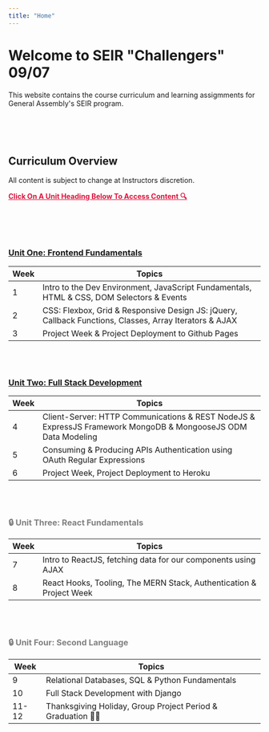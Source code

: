 ```yaml
---
title: "Home"
---
```


# Welcome to SEIR "Challengers" 09/07

This website contains the course curriculum and learning assigmments for General Assembly's SEIR program.

<br>
<br>
<br>

## Curriculum Overview

All content is subject to change at Instructors discretion.

<p style="color: crimson; text-decoration: underline"><b>Click On A Unit Heading Below To Access Content 🔍</b></p>

<br>
<br>
<br>

### [<u>Unit One: Frontend Fundamentals</u>](/frontend-fundamentals)

| Week | Topics                                                                                                 |
| ---- | ------------------------------------------------------------------------------------------------------ |
| 1    | Intro to the Dev Environment, JavaScript Fundamentals, HTML & CSS, DOM Selectors & Events              |
| 2    | CSS: Flexbox, Grid & Responsive Design JS: jQuery, Callback Functions, Classes, Array Iterators & AJAX |
| 3    | Project Week & Project Deployment to Github Pages                                                      |

<br>
<br>

<!-- ### 🔒 Unit Two: Full Stack Development -->

### [<u>Unit Two: Full Stack Development</u>](/full-stack-development)

| Week | Topics                                                                                                        |
| ---- | ------------------------------------------------------------------------------------------------------------- |
| 4    | Client-Server: HTTP Communications & REST NodeJS & ExpressJS Framework MongoDB & MongooseJS ODM Data Modeling |
| 5    | Consuming & Producing APIs Authentication using OAuth Regular Expressions                                     |
| 6    | Project Week, Project Deployment to Heroku                                                                    |

<br>
<br>
<div style="color: grey;">

### 🔒 Unit Three: React Fundamentals

<!-- ### [<u>Unit Three: React Fundamentals</u>](/react-fundamentals) -->

| Week | Topics                                                              |
| ---- | ------------------------------------------------------------------- |
| 7    | Intro to ReactJS, fetching data for our components using AJAX       |
| 8    | React Hooks, Tooling, The MERN Stack, Authentication & Project Week |

<br>
<br>

### 🔒 Unit Four: Second Language

<!-- ### [<u>Unit Four: Second Language</u>](/second-language) -->

| Week  | Topics                                                       |
| ----- | ------------------------------------------------------------ |
| 9     | Relational Databases, SQL & Python Fundamentals              |
| 10    | Full Stack Development with Django                           |
| 11-12 | Thanksgiving Holiday, Group Project Period & Graduation 🥳🎉 |
